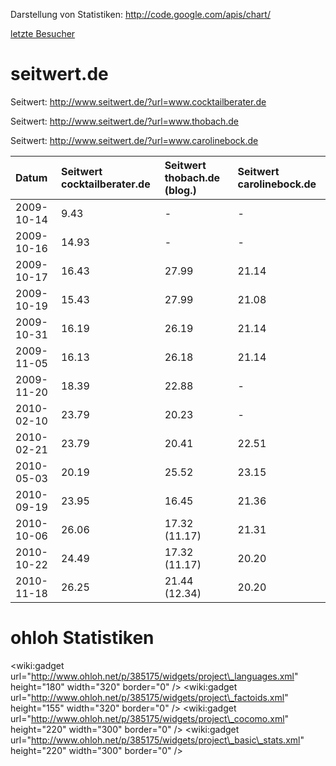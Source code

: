 Darstellung von Statistiken: http://code.google.com/apis/chart/

[letzte Besucher](http://stats.thobach.de/index.php?module=Widgetize&action=iframe&moduleToWidgetize=VisitsSummary&actionToWidgetize=index&idSite=4&period=week&date=2009-10-16&disableLink=1)

# seitwert.de #

Seitwert: http://www.seitwert.de/?url=www.cocktailberater.de

Seitwert: http://www.seitwert.de/?url=www.thobach.de

Seitwert: http://www.seitwert.de/?url=www.carolinebock.de


| **Datum** | **Seitwert cocktailberater.de** | **Seitwert thobach.de** (blog.) | **Seitwert carolinebock.de** |
|:----------|:--------------------------------|:--------------------------------|:-----------------------------|
| 2009-10-14 | 9.43 | - | - |
| 2009-10-16 | 14.93 | - | - |
| 2009-10-17 | 16.43 | 27.99 | 21.14 |
| 2009-10-19 | 15.43 | 27.99 | 21.08 |
| 2009-10-31 | 16.19 | 26.19 | 21.14 |
| 2009-11-05 | 16.13 | 26.18 | 21.14 |
| 2009-11-20 | 18.39 | 22.88 | - |
| 2010-02-10 | 23.79 | 20.23 | - |
| 2010-02-21 | 23.79 | 20.41 | 22.51 |
| 2010-05-03 | 20.19 | 25.52 | 23.15 |
| 2010-09-19 | 23.95 | 16.45 | 21.36 |
| 2010-10-06 | 26.06 | 17.32 (11.17) | 21.31 |
| 2010-10-22 | 24.49 | 17.32 (11.17) | 20.20 |
| 2010-11-18 | 26.25 | 21.44 (12.34) | 20.20 |

# ohloh Statistiken #
&lt;wiki:gadget url="http://www.ohloh.net/p/385175/widgets/project\_languages.xml" height="180" width="320" border="0" /&gt;
&lt;wiki:gadget url="http://www.ohloh.net/p/385175/widgets/project\_factoids.xml" height="155" width="320" border="0" /&gt;
&lt;wiki:gadget url="http://www.ohloh.net/p/385175/widgets/project\_cocomo.xml" height="220" width="300" border="0" /&gt;
&lt;wiki:gadget url="http://www.ohloh.net/p/385175/widgets/project\_basic\_stats.xml" height="220" width="300" border="0" /&gt;